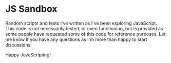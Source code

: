 # JS Sandbox

Random scripts and tests I've written as I've been exploring JavaScript.
This code is not necessarily tested, or even functioning, but is provided
as some people have requested some of this code for reference purposes.
Let me know if you have any questions as I'm more than happy to start
discussions.

Happy JavaScripting!
